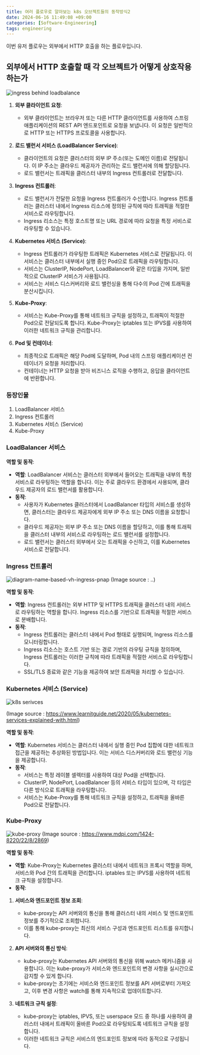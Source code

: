 ```yaml
---
title: 여러 플로우로 알아보는 k8s 오브젝트들의 동작방식2
date: 2024-06-16 11:49:08 +09:00
categories: [Software-Engineering]
tags: engineering
---
```


이번 유저 플로우는 외부에서 HTTP 호출을 하는 플로우입니다. 

## 외부에서 HTTP 호출할 때 각 오브젝트가 어떻게 상호작용하는가

![ingress behind loadbalance](https://github.com/guswns1659/guswns1659.github.io/assets/55608425/ff13cfb8-f17d-4e1a-9ba8-2c3557f6e1f5)


1. **외부 클라이언트 요청**:
   - 외부 클라이언트는 브라우저 또는 다른 HTTP 클라이언트를 사용하여 스프링 애플리케이션의 REST API 엔드포인트로 요청을 보냅니다. 이 요청은 일반적으로 HTTP 또는 HTTPS 프로토콜을 사용합니다.

2. **로드 밸런서 서비스 (LoadBalancer Service)**:
   - 클라이언트의 요청은 클러스터의 외부 IP 주소(또는 도메인 이름)로 전달됩니다. 이 IP 주소는 클라우드 제공자가 관리하는 로드 밸런서에 의해 할당됩니다.
   - 로드 밸런서는 트래픽을 클러스터 내부의 Ingress 컨트롤러로 전달합니다.

3. **Ingress 컨트롤러**:
   - 로드 밸런서가 전달한 요청을 Ingress 컨트롤러가 수신합니다. Ingress 컨트롤러는 클러스터 내에서 Ingress 리소스에 정의된 규칙에 따라 트래픽을 적절한 서비스로 라우팅합니다.
   - Ingress 리소스는 특정 호스트명 또는 URL 경로에 따라 요청을 특정 서비스로 라우팅할 수 있습니다.

4. **Kubernetes 서비스 (Service)**:
   - Ingress 컨트롤러가 라우팅한 트래픽은 Kubernetes 서비스로 전달됩니다. 이 서비스는 클러스터 내부에서 실행 중인 Pod으로 트래픽을 라우팅합니다.
   - 서비스는 ClusterIP, NodePort, LoadBalancer와 같은 타입을 가지며, 일반적으로 ClusterIP 서비스가 사용됩니다.
   - 서비스는 서비스 디스커버리와 로드 밸런싱을 통해 다수의 Pod 간에 트래픽을 분산시킵니다.

5. **Kube-Proxy**:
   - 서비스는 Kube-Proxy를 통해 네트워크 규칙을 설정하고, 트래픽이 적절한 Pod으로 전달되도록 합니다. Kube-Proxy는 iptables 또는 IPVS를 사용하여 이러한 네트워크 규칙을 관리합니다.

6. **Pod 및 컨테이너**:
   - 최종적으로 트래픽은 해당 Pod에 도달하며, Pod 내의 스프링 애플리케이션 컨테이너가 요청을 처리합니다.
   - 컨테이너는 HTTP 요청을 받아 비즈니스 로직을 수행하고, 응답을 클라이언트에 반환합니다.
  

### 등장인물

1. LoadBalancer 서비스
2. Ingress 컨트롤러
3. Kubernetes 서비스 (Service)
4. Kube-Proxy

### LoadBalancer 서비스

**역할 및 동작**:
- **역할**: LoadBalancer 서비스는 클러스터 외부에서 들어오는 트래픽을 내부의 특정 서비스로 라우팅하는 역할을 합니다. 이는 주로 클라우드 환경에서 사용되며, 클라우드 제공자의 로드 밸런서를 활용합니다.
- **동작**:
  - 사용자가 Kubernetes 클러스터에서 LoadBalancer 타입의 서비스를 생성하면, 클러스터는 클라우드 제공자에게 외부 IP 주소 또는 DNS 이름을 요청합니다.
  - 클라우드 제공자는 외부 IP 주소 또는 DNS 이름을 할당하고, 이를 통해 트래픽을 클러스터 내부의 서비스로 라우팅하는 로드 밸런서를 설정합니다.
  - 로드 밸런서는 클러스터 외부에서 오는 트래픽을 수신하고, 이를 Kubernetes 서비스로 전달합니다.

### Ingress 컨트롤러

![diagram-name-based-vh-ingress-pnap](https://github.com/guswns1659/guswns1659.github.io/assets/55608425/80ede70f-0014-490c-a43f-1069192d20d7)
(Image source : ..)


**역할 및 동작**:
- **역할**: Ingress 컨트롤러는 외부 HTTP 및 HTTPS 트래픽을 클러스터 내의 서비스로 라우팅하는 역할을 합니다. Ingress 리소스를 기반으로 트래픽을 적절한 서비스로 분배합니다.
- **동작**:
  - Ingress 컨트롤러는 클러스터 내에서 Pod 형태로 실행되며, Ingress 리소스를 모니터링합니다.
  - Ingress 리소스는 호스트 기반 또는 경로 기반의 라우팅 규칙을 정의하며, Ingress 컨트롤러는 이러한 규칙에 따라 트래픽을 적절한 서비스로 라우팅합니다.
  - SSL/TLS 종료와 같은 기능을 제공하여 보안 트래픽을 처리할 수 있습니다.

### Kubernetes 서비스 (Service)

![k8s serivces](https://github.com/guswns1659/guswns1659.github.io/assets/55608425/4383eb93-2298-44e6-b30a-a6aeec72cc7d)

(Image source : https://www.learnitguide.net/2020/05/kubernetes-services-explained-with.html)

**역할 및 동작**:
- **역할**: Kubernetes 서비스는 클러스터 내에서 실행 중인 Pod 집합에 대한 네트워크 접근을 제공하는 추상화된 방법입니다. 이는 서비스 디스커버리와 로드 밸런싱 기능을 제공합니다.
- **동작**:
  - 서비스는 특정 레이블 셀렉터를 사용하여 대상 Pod을 선택합니다.
  - ClusterIP, NodePort, LoadBalancer 등의 서비스 타입이 있으며, 각 타입은 다른 방식으로 트래픽을 라우팅합니다.
  - 서비스는 Kube-Proxy를 통해 네트워크 규칙을 설정하고, 트래픽을 올바른 Pod으로 전달합니다.

### Kube-Proxy

![kube-proxy](https://github.com/guswns1659/guswns1659.github.io/assets/55608425/db77d240-197e-4ee4-984a-e01317573e11)
(Image source : https://www.mdpi.com/1424-8220/22/8/2869)

**역할 및 동작**:
- **역할**: Kube-Proxy는 Kubernetes 클러스터 내에서 네트워크 프록시 역할을 하며, 서비스와 Pod 간의 트래픽을 관리합니다. iptables 또는 IPVS를 사용하여 네트워크 규칙을 설정합니다.
- **동작**:
1. **서비스와 엔드포인트 정보 조회**:
   - kube-proxy는 API 서버와의 통신을 통해 클러스터 내의 서비스 및 엔드포인트 정보를 주기적으로 조회합니다.
   - 이를 통해 kube-proxy는 최신의 서비스 구성과 엔드포인트 리스트를 유지합니다.

2. **API 서버와의 통신 방식**:
   - kube-proxy는 Kubernetes API 서버와의 통신을 위해 watch 메커니즘을 사용합니다. 이는 kube-proxy가 서비스와 엔드포인트의 변경 사항을 실시간으로 감지할 수 있게 합니다.
   - kube-proxy는 초기에는 서비스와 엔드포인트 정보를 API 서버로부터 가져오고, 이후 변경 사항은 watch를 통해 지속적으로 업데이트합니다.

3. **네트워크 규칙 설정**:
   - kube-proxy는 iptables, IPVS, 또는 userspace 모드 중 하나를 사용하여 클러스터 내에서 트래픽이 올바른 Pod으로 라우팅되도록 네트워크 규칙을 설정합니다.
   - 이러한 네트워크 규칙은 서비스의 엔드포인트 정보에 따라 동적으로 구성됩니다.


